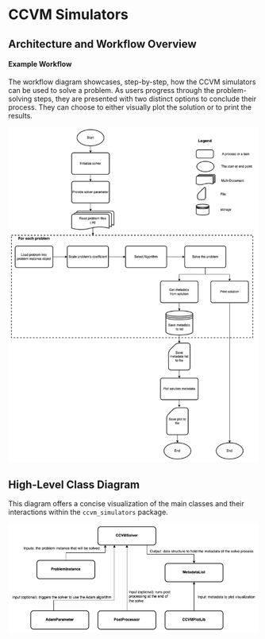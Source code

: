 # CCVM Simulators

## Architecture and Workflow Overview

#### Example Workflow

The workflow diagram showcases, step-by-step, how the CCVM simulators can be
used to solve a problem. As users progress through the problem-solving steps,
they are presented with two distinct options to conclude their process. They can
choose to either visually plot the solution or to print the results.

<p align="center">
    <img src="../diagrams/example_workflow.png">
</p>

## High-Level Class Diagram
This diagram offers a concise visualization of the main classes and their interactions within the `ccvm_simulators` package.

<p align="center">
    <img src="../diagrams/high_level_class_diagram.png">
</p>
